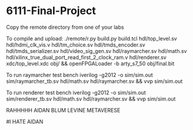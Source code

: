# 6111-Final-Project

Copy the remote directory from one of your labs 

To compile and upload:
./remote/r.py build.py build.tcl hdl/top_level.sv hdl/hdmi_clk_vis.v hdl/tm_choice.sv hdl/tmds_encoder.sv hdl/tmds_serializer.sv hdl/video_sig_gen.sv hdl/raymarcher.sv hdl/math.sv hdl/xilinx_true_dual_port_read_first_2_clock_ram.v hdl/renderer.sv xdc/top_level.xdc obj/ && openFPGALoader -b arty_s7_50 obj/final.bit

To run raymarcher test bench
iverilog -g2012 -o sim/sim.out sim/raymarcher_tb.sv hdl/math.sv hdl/raymarcher.sv && vvp sim/sim.out

To run renderer test bench
iverilog -g2012 -o sim/sim.out sim/renderer_tb.sv hdl/math.sv hdl/raymarcher.sv && vvp sim/sim.out


RAHHHHH
 AIDAN BLUM LEVINE METAVERESE


#I HATE AIDAN

